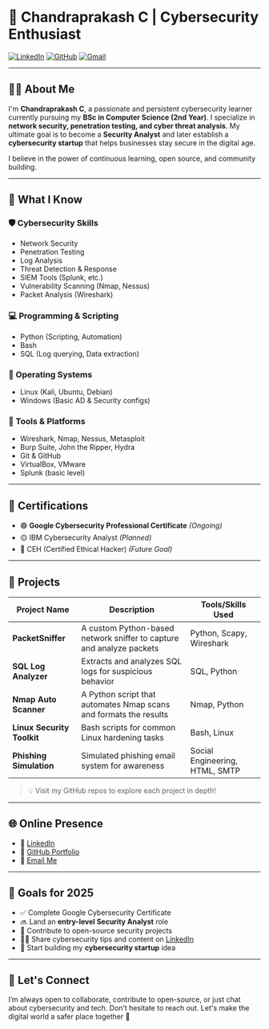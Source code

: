 # 🚀 Chandraprakash C | Cybersecurity Enthusiast

[![LinkedIn](https://img.shields.io/badge/LinkedIn-Connect-blue?logo=linkedin)](https://www.linkedin.com/in/chandraprakash87/)
[![GitHub](https://img.shields.io/badge/GitHub-Follow-black?logo=github)](https://github.com/chandruthehacker)
[![Gmail](https://img.shields.io/badge/Email-cyberchandru87@gmail.com-red?logo=gmail)](mailto:cyberchandru87@gmail.com)

---

## 👨‍💻 About Me

I'm **Chandraprakash C**, a passionate and persistent cybersecurity learner currently pursuing my **BSc in Computer Science (2nd Year)**. I specialize in **network security, penetration testing, and cyber threat analysis**. My ultimate goal is to become a **Security Analyst** and later establish a **cybersecurity startup** that helps businesses stay secure in the digital age.

I believe in the power of continuous learning, open source, and community building.

---

## 🧠 What I Know

### 🛡️ Cybersecurity Skills

- Network Security
- Penetration Testing
- Log Analysis
- Threat Detection & Response
- SIEM Tools (Splunk, etc.)
- Vulnerability Scanning (Nmap, Nessus)
- Packet Analysis (Wireshark)

### 💻 Programming & Scripting

- Python (Scripting, Automation)
- Bash
- SQL (Log querying, Data extraction)

### 🐧 Operating Systems

- Linux (Kali, Ubuntu, Debian)
- Windows (Basic AD & Security configs)

### 🧰 Tools & Platforms

- Wireshark, Nmap, Nessus, Metasploit
- Burp Suite, John the Ripper, Hydra
- Git & GitHub
- VirtualBox, VMware
- Splunk (basic level)

---

## 📜 Certifications

- 🟢 **Google Cybersecurity Professional Certificate** _(Ongoing)_
- 🟡 IBM Cybersecurity Analyst _(Planned)_
- 📘 CEH (Certified Ethical Hacker) _(Future Goal)_

---

## 🔭 Projects

| Project Name               | Description                                                          | Tools/Skills Used              |
| -------------------------- | -------------------------------------------------------------------- | ------------------------------ |
| **PacketSniffer**          | A custom Python-based network sniffer to capture and analyze packets | Python, Scapy, Wireshark       |
| **SQL Log Analyzer**       | Extracts and analyzes SQL logs for suspicious behavior               | SQL, Python                    |
| **Nmap Auto Scanner**      | A Python script that automates Nmap scans and formats the results    | Nmap, Python                   |
| **Linux Security Toolkit** | Bash scripts for common Linux hardening tasks                        | Bash, Linux                    |
| **Phishing Simulation**    | Simulated phishing email system for awareness                        | Social Engineering, HTML, SMTP |

> 💡 Visit my GitHub repos to explore each project in depth!

---

## 🌐 Online Presence

- 💼 [LinkedIn](https://www.linkedin.com/in/chandraprakash87/)
- 📁 [GitHub Portfolio](https://github.com/chandruthehacker)
- 📨 [Email Me](mailto:cyberchandru87@gmail.com)

---

## 🎯 Goals for 2025

- ✅ Complete Google Cybersecurity Certificate
- 🔜 Land an **entry-level Security Analyst** role
- 🚀 Contribute to open-source security projects
- 🧑‍🏫 Share cybersecurity tips and content on [LinkedIn](https://www.linkedin.com/in/chandraprakash87/)
- 🏁 Start building my **cybersecurity startup** idea

---

## 📢 Let's Connect

I’m always open to collaborate, contribute to open-source, or just chat about cybersecurity and tech. Don’t hesitate to reach out. Let's make the digital world a safer place together 🔐
